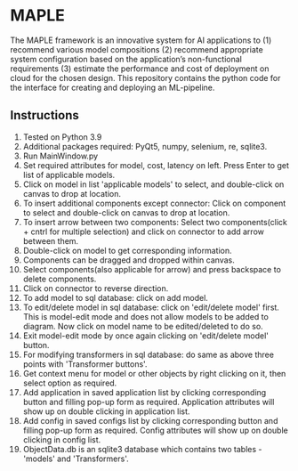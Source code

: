 # MAPLE
The MAPLE framework is an innovative system for AI applications to (1) recommend various model compositions (2) recommend appropriate system configuration based on the application’s non-functional requirements (3) estimate the performance and cost of deployment on cloud for the chosen design.
This repository contains the python code for the interface for creating and deploying an ML-pipeline.

## Instructions
1. Tested on Python 3.9
2. Additional packages required: PyQt5, numpy, selenium, re, sqlite3. 
3. Run MainWindow.py
4. Set required attributes for model, cost, latency on left. Press Enter to get list of 
   applicable models.
5. Click on model in list 'applicable models' to select, and double-click on canvas to drop at location. 
6. To insert additional components except connector: Click on component to select and 
   double-click on canvas to drop at location. 
7. To insert arrow between two components: Select two components(click + cntrl for 
   multiple selection) and click on connector to add arrow between them. 
8. Double-click on model to get corresponding information.
9. Components can be dragged and dropped within canvas.
10. Select components(also applicable for arrow) and press backspace to delete components.
11. Click on connector to reverse direction.
12. To add model to sql database: click on add model.
13. To edit/delete model in sql database: click on 'edit/delete model' first. This is model-edit mode 
    and does not allow models to be added to diagram. Now click on model name to be edited/deleted to do so.
14. Exit model-edit mode by once again clicking on 'edit/delete model' button.
15. For modifying transformers in sql database: do same as above three points with 'Transformer buttons'.
16. Get context menu for model or other objects by right clicking on it, then select option as required.
17. Add application in saved application list by clicking corresponding button and filling pop-up form as required. Application attributes will show up on double clicking in application list.
18. Add config in saved configs list by clicking corresponding button and filling pop-up form as required. Config attributes will show up on double clicking in config list.
19. ObjectData.db is an sqlite3 database which contains two tables - 'models' and 'Transformers'.
